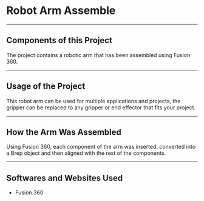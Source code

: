 # Robot Arm Assemble


--- 

## Components of this Project

The project contains a robotic arm that has been assembled using Fusion 360.

---

## Usage of the Project

This robot arm can be used for multiple applications and projects, the gripper can be replaced to any gripper or end effector that fits your project.

---

## How the Arm Was Assembled

Using Fusion 360, each component of the arm was inserted, converted into a Brep object and then aligned with the rest of the components.

---

## Softwares and Websites Used

- Fusion 360
